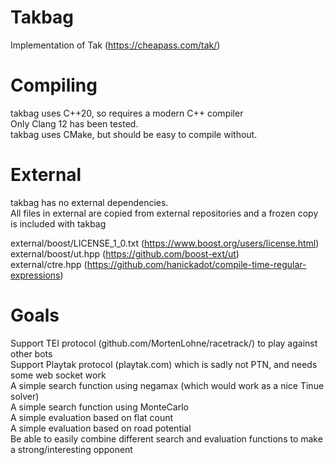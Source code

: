 # Takbag
Implementation of Tak (https://cheapass.com/tak/)

# Compiling
takbag uses C++20, so requires a modern C++ compiler  
Only Clang 12 has been tested.  
takbag uses CMake, but should be easy to compile without.  

# External
takbag has no external dependencies.  
All files in external are copied from external repositories and a frozen copy is included with takbag

external/boost/LICENSE_1_0.txt (https://www.boost.org/users/license.html)  
external/boost/ut.hpp (https://github.com/boost-ext/ut)  
external/ctre.hpp (https://github.com/hanickadot/compile-time-regular-expressions)  

# Goals
Support TEI protocol (github.com/MortenLohne/racetrack/) to play against other bots  
Support Playtak protocol (playtak.com) which is sadly not PTN, and needs some web socket work  
A simple search function using negamax (which would work as a nice Tinue solver)  
A simple search function using MonteCarlo  
A simple evaluation based on flat count  
A simple evaluation based on road potential  
Be able to easily combine different search and evaluation functions to make a strong/interesting opponent
